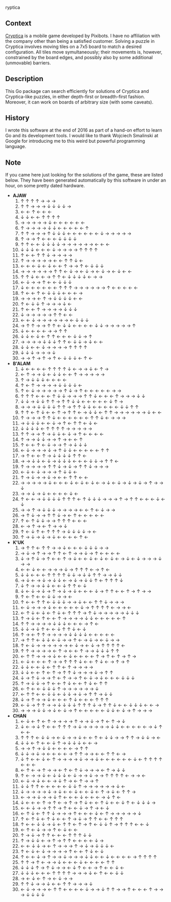 ryptica


## Context

[Cryptica](https://play.google.com/store/apps/details?id=pixibots.games.cryptica.com) is a mobile game developed by Pixibots. I have no affiliation with the company other than being a satisfied customer. Solving a puzzle in Cryptica involves moving tiles on a 7x5 board to match a desired configuration. All tiles move symultaneously; their movements is, however, constrained by the board edges, and possibly also by some additional (unmovable) barriers.

## Description

This Go package can search efficiently for solutions of Cryptica and Cryptica-like puzzles, in either depth-first or breadth-first fashion. Moreover, it can work on boards of arbitrary size (with some caveats).

## History

I wrote this software at the end of 2016 as part of a hand-on effort to learn Go and its development tools. I would like to thank Wojciech Smalinski at Google for introducing me to this weird but powerful programming language.

## Note

If you came here just looking for the solutions of the game, these are listed below. They have been generated
automatically by this software in under an hour, on some pretty dated hardware.

* **AJAW**
  1. ↑ ↑ ↑ ↑ → → →
  2. ↑ ↑ → → → ↓ ↓ ↓ ↓ →
  3. ← ← ↑ ← ← ←
  4. ↓ ↓ ← ← ↑ ↑ ↑ ↑
  5. → → → → → ↓ ← ← ← ← ← ←
  6. ↑ → → → → ↓ ↓ ← ← ← ← ← ↑
  7. ↑ ↑ → → → ↑ ↓ ↓ ↓ ← ← ← ← ← ← ↓ → → → → →
  8. ↑ → → ↑ ← ← ← ↓ ↓ ↓ ↓
  9. ↑ ↑ ← ← ↓ ↓ ↓ ↓ → → → → → → ← ← ←
  10. ↓ ↓ ↓ ← ← ← ↓ → → → → ↑ ↑ ↑ ↑
  11. ↑ ← ← ↑ ↑ ↓ → → → →
  12. ↑ → → → → → ← ← ↑ ↑ ↓ ←
  13. ← ← ← ↓ ← ↓ ← ← ↑ → → ↑ ← ↓ ↓ ↓
  14. → → → → → → ↑ ↑ ← ↓ → ← ↓ → ← ↓ → ← ↓ ← ←
  15. ↑ ↑ ↓ ← ← → ↑ ↑ ← ↓ ↓ ↓ ↓ ← → →
  16. ← ↓ → → ↑ ← ← ↓ ↓ ↓
  17. ↓ ← ← ← ← ← ← ↑ ↑ ↑ → → → → → → ↑ ← ← ← ← ←
  18. ↑ ← ← ↑ ← ↓ ↓ ↓ ← ← ← →
  19. → → → ← ↑ → ↓ ↓ ↓ ↓ ← ←
  20. ↑ ← ↓ ↓ ↑ → → → ↓ ←
  21. ↑ ← ← ↑ → → → → ↓ ↓ ↓
  22. ↓ → → → → → ↑ ↑ ← ←
  23. ← ← ↓ → → → → → → ← ↓ ↓ ↓
  24. → ↑ ↑ → → ↑ ↑ ← ↓ ↓ ← ← ← ← ↓ ↓ → → → → → ↑
  25. ↓ ← ← ← ← → → ↑ ↑
  26. ↓ ↓ ← ↓ ← ↑ ↑ ← ← ← ↓ ↓ → ↑
  27. → → → → ↓ ↓ ↓ ↑ ↑ ← ↓ ↓ → ↓ ← ←
  28. ↓ ↓ ← ← ↓ → → → → ↑ ↑ ↑ ↑
  29. ↓ ↓ ↓ → → → ↓
  30. → → ↑ → ↑ → ↑ ← ↓ ↓ ↓ ← ↑ ←
* **B'ALAM**
  1. ↓ ← ← ← ← ↑ ↑ ↑ ↑ ↓ ← → → ↓ ← ↑ →
  2. ← ↑ → → ↓ ← ↓ ↓ ← ← ↑ → → → → →
  3. ↑ → ↓ ↓ ↓ ← ← ← ←
  4. ↑ ← ↑ → → → → ↓ ↓ ↓ ↓ ←
  5. ↑ ← ↓ → → → → → ↑ ↓ → ↑ ← ← ← ← ← → →
  6. ↑ ↑ ↑ ← ← ← ↑ ↓ ↓ → → → ↑ ↑ ↓ ← ← ← ↑ → → → ↓ ↓
  7. ↓ ↓ → ↓ ↓ ↑ ↑ → ↑ ↑ ↓ ↓ ← ← ← ← ← ↓ ↑ →
  8. → → → ↓ ↓ ↓ ↓ ↑ ↑ → ↑ ↑ ↓ ↓ ← ← ← ← ← ↓ ↓ ↑ ↑
  9. ↑ ↑ ← ↑ ↓ ← ← ↑ → ↑ ↑ ← → ↓ ↓ ← ↑ ↑ → → → → → → ↓ ← ←
  10. ↑ → → → ↑ ↑ ↓ ← ← ← ← ← ← ↑ ↑ ↓ ← → → →
  11. → ↓ ↓ ↓ ← ← ↓ → ↑ ← ↑ ↑ ← ↓ ←
  12. ↓ ↓ ↓ ↓ ← ↑ ↑ ↑ ↑ → → → → →
  13. ↑ ↑ → → ↑ → ↓ ↓ ← ↓ → ↑ ← ← ← ←
  14. ↑ → → ↓ ↓ → → ↑ → ← ← ↑
  15. ↑ ← ← ↑ ← ↓ → → ↑ → ↓ ↓ ↓
  16. ← ↓ → → → ↓ → ↑ ↓ ↓ ← ← ← ← ← ↑ ↑
  17. → ↑ ← ← ↑ → ↓ ↓ ↓ ↓ ↑ ↑ ←
  18. → → ↓ ↓ ← ↓ → ↓ ↓ ↓ ← ← ← ↓ ↓ → ↑ ↑ ←
  19. ↑ → → → → ↑ ↑ ↓ → ↓ → ↑ ↑ ↓ → → →
  20. ← ↓ ← ↓ → → → ↑ ↓ ↓ ←
  21. ↑ → ↓ → → ↓ → ← ← ↑ ↑ ← ←
  22. → → → → → ↓ ← ← ← ↓ ← ↓ ← ↓ ← → ↓ ← ↓ → ↓ → ↓ → ↑ → → ↓
  23. → → ↓ → ↓ ← ← ← ← ↓ ←
  24. ↑ ← ← → ↓ ↓ ↓ ↓ ↑ ↑ ↑ ← ↑ ↓ ↓ ↓ → → → ↑ → ↑ ↑ ← ← ← ↓ ← ↓
  25. → → ↑ → ↓ ↓ ↓ → → → → ← ← ↑ ← ↓ → →
  26. → ↑ ↓ → → ↑ ↑ ↓ → ← ↑ ← ← ← ← ←
  27. ↑ ← ↑ ↓ ↓ → → ↑ ↑ ↑ ← ← ←
  28. ← → ↑ → ← ↑ → → ↓
  29. ↑ ← ↓ ↑ ← ↑ ↑ ↑ → ↓ ↓ ↓ ↓ → ←
  30. ↑ → ↓ → ↓ → ↓ ← ← ← ← ↑ ←
* **K'UK**
  1. → ↑ ↑ ← ↑ ↑ → → ↓ ← ← ← ↓ ↓ ↓ → →
  2. → ↓ → ↑ → → ↑ ↑ ← ↑ → → ↓ → ↑ ← ← ← ←
  3. ↓ → ↑ ↓ → ↑ ← ← ↑ → ↓ ← ← ↓ ← ↓ ← ↓ ← → ↓ ← ↓ → → → ↓ → →
  4. ← ← ↓ ← ← → → → ↓ → ↑ ↑ ↑ ← → ↑ ←
  5. ↓ ↓ ← ← ← ↑ ↑ ↑ ↑ ↓ ↓ → ↓ ↓ ↑ ↑ → → ↓ ↓
  6. → ↓ ← → ↓ → ↓ ↓ ← → ↓ → ↓ ↓ ↑ ← ↑ ↑ ↑ ↓
  7. ↓ ↑ → → ↓ ↓ ← ← ↓ ↑ ↑ ← ↓
  8. ↓ ← ↓ → ↓ → ↑ → ↓ → ↓ ← ← ← ↓ → ↑ ↑ ← ← ↑ → ↑ → →
  9. ↑ ← ↑ ← ← ↓ ↓ → → ←
  10. ↑ ← ← ↑ ↑ ← ↓ ↓ ↓ → → ↓ ← ← ↑ ↑ ↓ → → →
  11. ← ↓ → → → ↓ ← ← ← ← ← ↓ → ↑ ↑ ↑ ↑ ← → → ←
  12. ← ↑ ↓ ← ↓ ← ↑ ↓ ← ↑ ↑ ↑ → ↑ ↓ → → → → → ↓ ↓ ↓
  13. ↑ → ↓ ← ↑ ← ← ↑ → → → → ↓ ↓ ← ← ← ← ← ↑
  14. ↑ ↑ → → → → ↓ ↓ ↓ ← ← ← → ↑ ←
  15. ↓ ↓ → ↓ ↑ ← ← ↓ ↑ ↑ ↓ ← ↓
  16. ↑ → ← ↑ ↑ → → → → ↓ ↓ ↓ ↓ ← ← ← ← ←
  17. → ↑ ↑ ← ↓ ↓ ← ↓ → → ↑ ← → ↓ → ← ↓ → →
  18. ↑ ← ↓ → → → → → → ← ↓ → ← ↓ → ↑ ↑ ↑ ↑ ←
  19. ↑ ↑ → → → → ← ↑ → ← ← ↑ → → ↓ ↓ ↓ ↑ ↑
  20. ← ↑ ↑ → → → ↓ ← ← ↓ ← ← ← ← ↑ → ↑ ← ↑ → ↑ →
  21. ← ↓ ← ← ← ↑ → → ↑ ↑ ↑ ↓ ← ← ↑ ↓ ← → ↑ → ↑
  22. ↓ ↓ ← ← ↓ ← ↑ ↑ ← ↑ → → → →
  23. ↓ ↓ ← ← ↑ ← ↑ → ↑ ↑ ↓ → → → ↓ → ↑ ↑
  24. ↓ → ↑ ↓ → → ↑ ← ↑ → → ↑ ← ↓ → ↓ ← ← ← ↓ ↓ ↓
  25. ↑ → ↓ ↓ → ↑ ← ← ↑ ↓ ← ← ↑ ↓ ← ↑ ↑
  26. ← ↑ ← ← ↓ ↓ ↓ ↑ → → → → → → ↓
  27. ← ↑ ↑ ← ← ↓ ↓ ← ↓ ↓ → ↓ → ↑ ↑ → ↓ ↓
  28. ↓ → ↑ → → ↓ ← ← ← ↑ ↓ ← ← ← ↑ ↑ ↑
  29. ← ↓ → ↑ ↑ → → ↓ ↓ ↓ ↓ ↑ ↑ ↑ ↓ → ↑ ↑ ↓ ← ← ↓ ↓ ↓ ← ← →
  30. → → → ↓ ↓ → ↓ ← ↓ → ↑ ← ← ← ← ← ↓ ↓ ← ↓ → ↑ → → →
* **CHAN**
  1. ← ↓ ← ↑ ← ↑ → → → → ↑ → → ↓ → ↑ ← ↑ → ↓
  2. ↓ ← → ↓ ↑ ← ← ↑ ↑ ↑ → ↓ → → → → → ↓ ↓ ← ← ← ← ← → ↓ ↑ ← ←
  3. ↑ ↑ ↑ ← ↓ ↓ → ← ↓ → → ↓ ← ← ↑ ← ↓ ↓ → → ↑ ↑ → ↓ ↓ → ←
  4. ↓ ↓ ← ↑ ← ← ↓ ↑ → ↓ ↓ ↓ ← ← →
  5. → → ↑ → ↓ ↓ ← ← ← ← → ↑ ↑
  6. ↓ ↓ → ↓ → ← ← ← ← → ↑ ↑ → → ← ← ↑ ↑ ← →
  7. ↓ ↑ ← ← ↓ ← ↑ → → → → ↓ → → ↓ ← ← ← ← ← ← ↓ ← ↑ ↑ ↑ ↑ ← ← ←
  8. ← ↑ ← → ↑ → → ← ↑ ← ↑ ↓ → → → ← ↑ → ↓ ↓
  9. ↑ ← → → ↓ ← ↓ ↓ ↓ ← ↓ → → ↓ → → ↑ ↑ ↑ ↑ ← → → ←
  10. ← ↓ → ↓ ← ← → ↓ ↑ → ← ↑ → → ↑
  11. ↓ ↓ ↑ ↑ ← ← ← ← ← ↓ ↓ ↑ → → → → → → ↓ ←
  12. ↓ → → → → ↓ → ↓ ← ← ↓ ← ← ↓ ← ↑ → ↓ ← ↑ ↑ →
  13. ← → → ↓ → → ↓ ↑ ← ← ← ↓ ← ← ← → ↓ ↑ ←
  14. ↓ ← ← ← ↑ → ↑ ← → ↑ → ↑ ↓ ← ← ↑ ↓ ← ← ↓ ↑ ← ↓ ↓ ↓ →
  15. ← ← ↓ → → ↑ ↑ → ↑ ← ← ↓ → ↑ → ← ↓
  16. ← ↑ ↓ ← ↑ ↑ ↓ → → → ↑ ← ← ← ↓ ← ↑ → → → → → ↓
  17. ↑ ← ↑ ↓ ← ↑ ↓ ← ← ↑ → ↓ → ↑ ↑ ← ← ↑ ↑ ↑
  18. ↑ ← ← ↓ ↓ → ↓ ← ↑ ↑ ← ↑ → ↑ ← ↓ ↓ ↑ → ↑ ↑ ↑ ← ← ↓
  19. ← ↑ ← ↓ → → ↑ ← ↓ ← ←
  20. ↑ → ↓ → ↑ ↑ ← ← ← ↑ ↑ ↑ ↓ ↓
  21. ↑ → ↓ ↓ ← → ↑ → ↑ ↑ ← ← ← ← ↓ →
  22. ← ← ↓ ↓ → ← ↑ → → → ↑ → ↓ → ↓ ↓ ↓ ←
  23. ↑ ← ↓ ← ↓ → → → → ↑ ← ← ↑ ↓ ← ↓
  24. ↑ ← ← ↓ → ↑ → → ↓ → → → ↓ ↓ ← ← ↓ ← ← ← ← → ↑ ↑ ↑ ↑
  25. ↑ ↑ → ↑ ← → → ↓ ← ← ← ↓ ← ← ← ← ↑ ↑
  26. ↓ ↓ ↓ ↑ → ↑ ↓ → → ← ↓ ↑ ← ← → ↑ ← ← ↓ ←
  27. ↓ ↓ ↓ ← ← ← ↑ ↑ ↑ ↑ → → → ↓ ← ↑ ← ← ↓ ↓
  28. → ← ↓ ← ↑ → ← ↓ → →
  29. ↑ ↑ ↓ → → ↓ ← ← ↑ ↑ → → → ↓
  30. ← ↓ → → → ← ↑ ↑ ← ← ← ← ↓ → → ↓ ↑ ↑ → → ↑ ← ← ← ↑ → → → ↓ ↓ ↓ ↓
